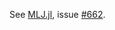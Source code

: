 See [MLJ.jl](https://github.com/alan-turing-institute/MLJ.jl), issue [#662](https://github.com/alan-turing-institute/MLJ.jl/issues/662).
